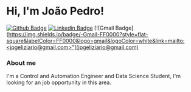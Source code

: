 # Hi, I'm João Pedro! 

[![Github Badge](https://img.shields.io/badge/-Github-000?style=flat-square&logo=Github&logoColor=white&link=https://github.com/jpgeliziario)](https://github.com/jpgeliziario)
[![Linkedin Badge](https://img.shields.io/badge/-LinkedIn-blue?style=flat-square&logo=Linkedin&logoColor=white&link=www.linkedin.com/in/joaopedrogarciaeliziario)](www.linkedin.com/in/joaopedrogarciaeliziario)
[![Gmail Badge](https://img.shields.io/badge/-Gmail-FF0000?style=flat-square&labelColor=FF0000&logo=gmail&logoColor=white&link=mailto:<jpgeliziario@gmail.com>"](jpgeliziario@gmail.com)


### About me
I'm a Control and Automation Engineer and Data Science Student, I'm looking for an job opportunity in this area.
